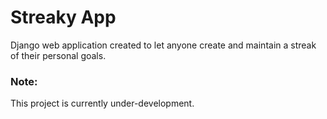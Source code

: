 # Streaky App

Django web application created to let anyone create and maintain a streak of their personal goals.

### Note:

This project is currently under-development.
